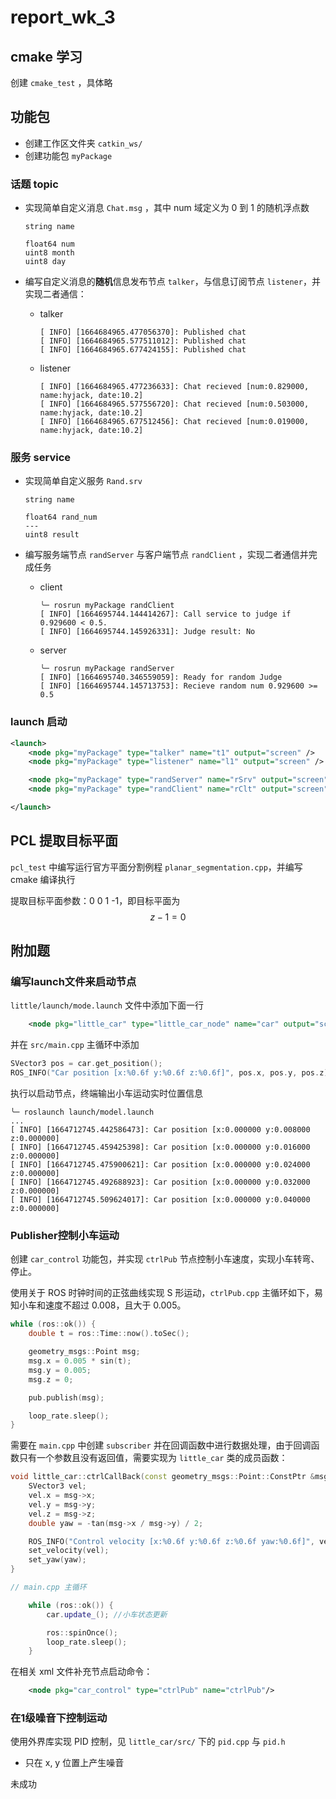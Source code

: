 # report_wk_3

## cmake 学习

创建 `cmake_test` ，具体略

## 功能包

- 创建工作区文件夹 `catkin_ws/` 
- 创建功能包 `myPackage`

### 话题 topic

- 实现简单自定义消息 `Chat.msg` ，其中 num 域定义为 0 到 1 的随机浮点数

  ```
  string name 
  
  float64 num
  uint8 month
  uint8 day
  ```

- 编写自定义消息的**随机**信息发布节点 `talker`，与信息订阅节点 `listener`，并实现二者通信：

  - talker

    ```
    [ INFO] [1664684965.477056370]: Published chat
    [ INFO] [1664684965.577511012]: Published chat
    [ INFO] [1664684965.677424155]: Published chat
    ```

  - listener

    ```
    [ INFO] [1664684965.477236633]: Chat recieved [num:0.829000, name:hyjack, date:10.2]
    [ INFO] [1664684965.577556720]: Chat recieved [num:0.503000, name:hyjack, date:10.2]
    [ INFO] [1664684965.677512456]: Chat recieved [num:0.019000, name:hyjack, date:10.2]
    ```

### 服务 service

- 实现简单自定义服务 `Rand.srv`

  ```
  string name
  
  float64 rand_num
  ---
  uint8 result
  ```

- 编写服务端节点 `randServer` 与客户端节点 `randClient` ，实现二者通信并完成任务

  - client

    ```\
    ╰─ rosrun myPackage randClient
    [ INFO] [1664695744.144414267]: Call service to judge if 0.929600 < 0.5.
    [ INFO] [1664695744.145926331]: Judge result: No
    ```

  - server

    ```
    ╰─ rosrun myPackage randServer 
    [ INFO] [1664695740.346559059]: Ready for random Judge
    [ INFO] [1664695744.145713753]: Recieve random num 0.929600 >= 0.5
    ```

### launch 启动

```xml
<launch>
    <node pkg="myPackage" type="talker" name="t1" output="screen" />
    <node pkg="myPackage" type="listener" name="l1" output="screen" />

    <node pkg="myPackage" type="randServer" name="rSrv" output="screen" />
    <node pkg="myPackage" type="randClient" name="rClt" output="screen" />

</launch>
```



## PCL 提取目标平面

`pcl_test` 中编写运行官方平面分割例程 `planar_segmentation.cpp`，并编写 cmake 编译执行

提取目标平面参数：0 0 1 -1，即目标平面为 $$ z-1=0 $$



## 附加题

### 编写launch文件来启动节点

`little/launch/mode.launch` 文件中添加下面一行

```xml
	<node pkg="little_car" type="little_car_node" name="car" output="screen"/>
```

并在 `src/main.cpp` 主循环中添加

```cpp
SVector3 pos = car.get_position();
ROS_INFO("Car position [x:%0.6f y:%0.6f z:%0.6f]", pos.x, pos.y, pos.z);
```

执行以启动节点，终端输出小车运动实时位置信息

```shell
╰─ roslaunch launch/model.launch 
...
[ INFO] [1664712745.442586473]: Car position [x:0.000000 y:0.008000 z:0.000000]
[ INFO] [1664712745.459425398]: Car position [x:0.000000 y:0.016000 z:0.000000]
[ INFO] [1664712745.475900621]: Car position [x:0.000000 y:0.024000 z:0.000000]
[ INFO] [1664712745.492688923]: Car position [x:0.000000 y:0.032000 z:0.000000]
[ INFO] [1664712745.509624017]: Car position [x:0.000000 y:0.040000 z:0.000000]
```

### Publisher控制小车运动

创建 `car_control` 功能包，并实现 `ctrlPub` 节点控制小车速度，实现小车转弯、停止。

使用关于 ROS 时钟时间的正弦曲线实现 S 形运动，`ctrlPub.cpp` 主循环如下，易知小车和速度不超过 0.008，且大于 0.005。

```cpp
while (ros::ok()) {
    double t = ros::Time::now().toSec();

    geometry_msgs::Point msg;
    msg.x = 0.005 * sin(t);
    msg.y = 0.005;
    msg.z = 0;

    pub.publish(msg);

    loop_rate.sleep();
}
```

需要在 `main.cpp` 中创建 `subscriber` 并在回调函数中进行数据处理，由于回调函数只有一个参数且没有返回值，需要实现为 `little_car` 类的成员函数：

```cpp
void little_car::ctrlCallBack(const geometry_msgs::Point::ConstPtr &msg) {
	SVector3 vel;
	vel.x = msg->x;
	vel.y = msg->y;
	vel.z = msg->z;
	double yaw = -tan(msg->x / msg->y) / 2;

	ROS_INFO("Control velocity [x:%0.6f y:%0.6f z:%0.6f yaw:%0.6f]", vel.x, vel.y, vel.z, yaw);
	set_velocity(vel);
	set_yaw(yaw);
}
```

```cpp
// main.cpp 主循环

	while (ros::ok()) {
        car.update_(); //小车状态更新

		ros::spinOnce();
		loop_rate.sleep();
    }
```

在相关 xml 文件补充节点启动命令：

```xml
	<node pkg="car_control" type="ctrlPub" name="ctrlPub"/>
```



### 在1级噪音下控制运动

使用外界库实现 PID 控制，见 `little_car/src/` 下的 `pid.cpp` 与 `pid.h` 

- 只在 x, y 位置上产生噪音

未成功



